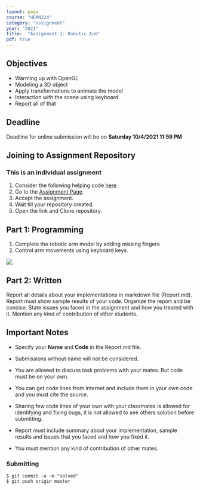 ```yaml
---
layout: page
course: "HEMN224"
category: "assignment"
year: "2021"
title:  "Assignment 1: Robotic Arm"
pdf: true   
---
```


## Objectives

* Warming up with OpenGL
* Modeling a 3D object
* Apply transformations to animate the model
* Interaction with the scene using keyboard
* Report all of that

## Deadline

Deadline for online submission will be  on  **Saturday 10/4/2021 11:59 PM**

## Joining to Assignment Repository

### This is an individual assignment

1. Consider the following helping code [here](https://github.com/sbme-tutorials/SBE306-Computer-Graphics-Tutorials/blob/master/Tutorial-02/arm.c)
2. Go to the [Assignment Page](https://classroom.github.com/a/AuFoLjw_).
3. Accept the assignment.
4. Wait till your repository created.
5. Open the link and Clone repository.

## Part 1: Programming

1. Complete the robotic arm model by adding missing fingers
2. Control arm movements using keyboard keys.

![](../../../2020/CG/images/robot-arm-fingers.png)

## Part 2: Written

Report all details about your implementations in markdown file (Report.md). Report must show sample results of your code. Organize the report and be concise. State issues you faced in the assignment and how you treated with it. Mention any kind of contribution of other students.


## Important Notes 
* Specify your **Name** and **Code** in the Report.md file. 

* Submissions without name will not be considered. 

* You are allowed to discuss task problems with your mates. But code must be on your own.

* You can get code lines from internet and include them in your own code and you must cite the source.
* Sharing few code lines of your own with your classmates is allowed for identifying and fixing bugs, it is not allowed to see others solution before submitting.
* Report must include summary about your implementation, sample results and issues that you faced and how you fixed it.
* You must mention any kind of contribution of other mates.

### Submitting

```terminal
$ git commit -a -m "solved"
$ git push origin master
```